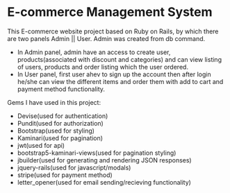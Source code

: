 # E-commerce Management System

This E-commerce website project based on Ruby on Rails, by which there are two panels Admin || User. Admin was created from db command.
  * In Admin panel, admin have an access to create user, products(associated with discount and categories) and can view listing of users, products and order listing which the user ordered.
  * In User panel, first user ahev to sign up the account then after login he/she can view the different items and order them with add to cart and payment method functionality.

Gems I have used in this project:

  * Devise(used for authentication)
  * Pundit(used for authorization)
  * Bootstrap(used for styling)
  * Kaminari(used for pagination)
  * jwt(used for api)
  * bootstrap5-kaminari-views(used for pagination styling)
  * jbuilder(used for generating and rendering JSON responses)
  * jquery-rails(used for javascript/modals)
  * stripe(used for payment method)
  * letter_opener(used for email sending/recieving functionality)
